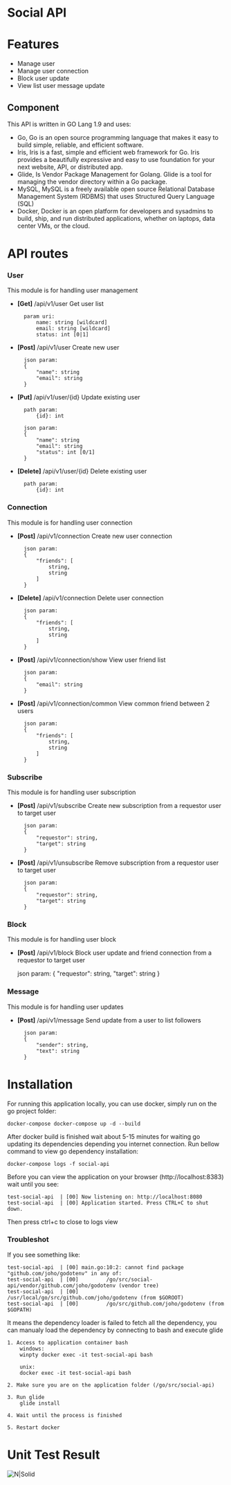 # Social API

# Features
* Manage user
* Manage user connection
* Block user update
* View list user message update

## Component
This API is written in GO Lang 1.9 and uses:
* Go, Go is an open source programming language that makes it easy to build simple, reliable, and efficient software.
* Iris, Iris is a fast, simple and efficient web framework for Go. Iris provides a beautifully expressive and easy to use foundation for your next website, API, or distributed app.
* Glide, Is Vendor Package Management for Golang. Glide is a tool for managing the vendor directory within a Go package.
* MySQL, MySQL is a freely available open source Relational Database Management System (RDBMS) that uses Structured Query Language (SQL)
* Docker, Docker is an open platform for developers and sysadmins to build, ship, and run distributed applications, whether on laptops, data center VMs, or the cloud.

# API routes

### User
This module is for handling user management
* **[Get]** /api/v1/user
Get user list

        param uri:
            name: string [wildcard]
            email: string [wildcard]
            status: int [0|1]

* **[Post]** /api/v1/user
Create new user

        json param:
        {
            "name": string
            "email": string
        }

* **[Put]** /api/v1/user/{id}
Update existing user

        path param:
            {id}: int

        json param:
        {
            "name": string
            "email": string
            "status": int [0/1]
        }

* **[Delete]** /api/v1/user/{id}
Delete existing user

        path param:
            {id}: int

### Connection
This module is for handling user connection
* **[Post]** /api/v1/connection
Create new user connection

        json param:
        {
            "friends": [
                string,
                string
            ]
        }
        
* **[Delete]** /api/v1/connection
Delete user connection

        json param:
        {
            "friends": [
                string,
                string
            ]
        }

* **[Post]** /api/v1/connection/show
View user friend list

        json param:
        {
            "email": string
        }

* **[Post]** /api/v1/connection/common
View common friend between 2 users

        json param:
        {
            "friends": [
                string,
                string
            ]
        }

### Subscribe
This module is for handling user subscription
* **[Post]** /api/v1/subscribe
Create new subscription from a requestor user to target user

        json param:
        {
            "requestor": string,
            "target": string
        }
        
* **[Post]** /api/v1/unsubscribe
Remove subscription from a requestor user to target user

        json param:
        {
            "requestor": string,
            "target": string
        }

### Block
This module is for handling user block
* **[Post]** /api/v1/block
Block user update and friend connection from a requestor to target user

    json param:
    {
        "requestor": string,
        "target": string
    }

### Message
This module is for handling user updates
* **[Post]** /api/v1/message
Send update from a user to list followers

        json param:
        {
            "sender": string,
            "text": string
        }

# Installation
For running this application locally, you can use docker, simply run on the go project folder:

    docker-compose docker-compose up -d --build

After docker build is finished wait about 5-15 minutes for waiting go updating its dependencies depending you internet connection. Run bellow command to view go dependency installation:

    docker-compose logs -f social-api
    
Before you can view the application on your browser (http://localhost:8383) wait until you see:

    test-social-api  | [00] Now listening on: http://localhost:8080
    test-social-api  | [00] Application started. Press CTRL+C to shut down.

Then press ctrl+c to close to logs view


### Troubleshot
If you see something like: 

    test-social-api  | [00] main.go:10:2: cannot find package "github.com/joho/godotenv" in any of:
    test-social-api  | [00]         /go/src/social-api/vendor/github.com/joho/godotenv (vendor tree)
    test-social-api  | [00]         /usr/local/go/src/github.com/joho/godotenv (from $GOROOT)
    test-social-api  | [00]         /go/src/github.com/joho/godotenv (from $GOPATH)

It means the dependency loader is failed to fetch all the dependency, you can manualy load the dependency by connecting to bash and execute glide

    1. Access to application container bash
        windows:
        winpty docker exec -it test-social-api bash
        
        unix:
        docker exec -it test-social-api bash
        
    2. Make sure you are on the application folder (/go/src/social-api)
    
    3. Run glide
        glide install
        
    4. Wait until the process is finished
    
    5. Restart docker
    
    
# Unit Test Result
![N|Solid](http://image.ibb.co/j7Rysb/image.png)